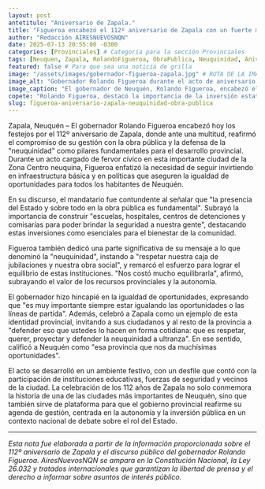 ```yaml
---
layout: post
antetitulo: "Aniversario de Zapala."
title: "Figueroa encabezó el 112º aniversario de Zapala con un fuerte mensaje a favor de la \"Neuquinidad\" y la abra pública."
author: "Redacción AIRESNUEVOSNQN"
date: 2025-07-13 20:55:00 -0300
categories: [Provinciales] # Categoría para la sección Provinciales
tags: [Neuquen, Zapala, RolandoFigueroa, ObraPublica, Neuquinidad, Aniversario, DesarrolloProvincial]
featured: false # Para que sea una noticia de grilla
image: "/assets/images/gobernador-figueroa-zapala.jpg" # RUTA DE LA IMAGEN (idealmente 400px x 225px o 200px x 250px vertical)
image_alt: "Gobernador Rolando Figueroa durante el acto de aniversario de Zapala."
image_caption: "El gobernador de Neuquén, Rolando Figueroa, encabezó el 112º aniversario de Zapala, destacando la importancia de la obra pública."
copete: "Rolando Figueroa, destacó la importancia de la inversión estatal en infraestructura y llamó a defender la identidad provincial en el acto por el 112º aniversario de Zapala, reafirmando el compromiso de su gestión con el desarrollo de la Zona Centro."
slug: figueroa-aniversario-zapala-neuquinidad-obra-publica
---
```


Zapala, Neuquén – El gobernador Rolando Figueroa encabezó hoy los festejos por el 112º aniversario de Zapala, donde ante una multitud, reafirmó el compromiso de su gestión con la obra pública y la defensa de la "neuquinidad" como pilares fundamentales para el desarrollo provincial. Durante un acto cargado de fervor cívico en esta importante ciudad de la Zona Centro neuquina, Figueroa enfatizó la necesidad de seguir invirtiendo en infraestructura básica y en políticas que aseguren la igualdad de oportunidades para todos los habitantes de Neuquén.

En su discurso, el mandatario fue contundente al señalar que "la presencia del Estado y sobre todo en la obra pública es fundamental". Subrayó la importancia de construir "escuelas, hospitales, centros de detenciones y comisarías para poder brindar la seguridad a nuestra gente", destacando estas inversiones como esenciales para el bienestar de la comunidad.

Figueroa también dedicó una parte significativa de su mensaje a lo que denominó la "neuquinidad", instando a "respetar nuestra caja de jubilaciones y nuestra obra social", y remarcó el esfuerzo para lograr el equilibrio de estas instituciones. "Nos costó mucho equilibrarla", afirmó, subrayando el valor de los recursos provinciales y la autonomía.

El gobernador hizo hincapié en la igualdad de oportunidades, expresando que "es muy importante siempre estar igualando las oportunidades o las líneas de partida". Además, celebró a Zapala como un ejemplo de esta identidad provincial, invitando a sus ciudadanos y al resto de la provincia a "defender eso que ustedes lo hacen en forma cotidiana: que es respetar, querer, proyectar y defender la neuquinidad a ultranza". En ese sentido, calificó a Neuquén como "esa provincia que nos da muchísimas oportunidades".

El acto se desarrolló en un ambiente festivo, con un desfile que contó con la participación de instituciones educativas, fuerzas de seguridad y vecinos de la ciudad. La celebración de los 112 años de Zapala no solo conmemora la historia de una de las ciudades más importantes de Neuquén, sino que también sirve de plataforma para que el gobierno provincial reafirme su agenda de gestión, centrada en la autonomía y la inversión pública en un contexto nacional de debate sobre el rol del Estado.

---
*Esta nota fue elaborada a partir de la información proporcionada sobre el 112º aniversario de Zapala y el discurso público del gobernador Rolando Figueroa. AiresNuevosNQN se ampara en la Constitución Nacional, la Ley 26.032 y tratados internacionales que garantizan la libertad de prensa y el derecho a informar sobre asuntos de interés público.*